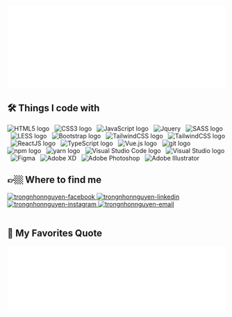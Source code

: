 <!-- Source: https://github.com/trungquandev -->
<a href="#" target="_blank">
  <img src="svg/trongnhonnguyen.svg" width="1200" alt="trongnhonnguyen-official" />
</a>
<br>
<h2>🛠 Things I code with</h2>
<!-- https://simpleicons.org/ -->
<span><img src="https://img.shields.io/badge/HTML5-FFFFFF?logo=html5&logoColor=E34F26" alt="HTML5 logo" title="HTML5" height="30" /></span>
&nbsp;
<span><img src="https://img.shields.io/badge/CSS3-FFFFFF?logo=css3&logoColor=1572B6" alt="CSS3 logo" title="CSS3" height="30" /></span>
&nbsp;
<span><img src="https://img.shields.io/badge/JavaScript-FFFFFF?logo=javascript&logoColor=F7DF1E" alt="JavaScript logo" title="JavaScript" height="30" /></span>
&nbsp;
<span><img src="https://img.shields.io/badge/Jquery-FFFFFF?logo=jquery&logoColor=0769AD" alt="Jquery" title="Jquery" height="30" /></span>
&nbsp;
<span><img src="https://img.shields.io/badge/Sass-FFFFFF?logo=sass&logoColor=CC6699" alt="SASS logo" title="SASS" height="30" /></span>
&nbsp;
<span><img src="https://img.shields.io/badge/Less-FFFFFF?logo=less&logoColor=1D365D" alt="LESS logo" title="LESS" height="30" /></span>
&nbsp;
<span><img src="https://img.shields.io/badge/Bootstrap-FFFFFF?logo=bootstrap&logoColor=7952B3" alt="Bootstrap logo" title="Bootstrap" height="30" /></span>
&nbsp;
<span><img src="https://img.shields.io/badge/Tailwind%20CSS-FFFFFF?logo=tailwind-css&logoColor=38B2AC" alt="TailwindCSS logo" title="TailwindCSS" height="30" /></span>
&nbsp;
<span><img src="https://img.shields.io/badge/.NET-FFFFFF?logo=.net&logoColor=512BD4" alt="TailwindCSS logo" title="TailwindCSS" height="30" /></span>
&nbsp;
<span><img src="https://img.shields.io/badge/ReactJS-FFFFFF?logo=react&logoColor=61DAFB" alt="ReactJS logo" title="ReactJS" height="30" /></span>
&nbsp;
<span><img src="https://img.shields.io/badge/TypeScript-FFFFFF?logo=typescript&logoColor=3178C6" alt="TypeScript logo" title="TypeScript" height="30" /></span>
&nbsp;
<span><img src="https://img.shields.io/badge/Vue.js-FFFFFF?logo=vue.js&logoColor=4FC08D" alt="Vue.js logo" title="Vue.js" height="30" /></span>
&nbsp;
<span><img src="https://img.shields.io/badge/git-FFFFFF?logo=git&logoColor=F05032" alt="git logo" title="git" height="30" /></span>
&nbsp;
<span><img src="https://img.shields.io/badge/npm-FFFFFF?logo=npm&logoColor=CB3837" alt="npm logo" title="git" height="30" /></span>
&nbsp;
<span><img src="https://img.shields.io/badge/Yarn-FFFFFF?logo=yarn&logoColor=2C8EBB" alt="yarn logo" title="git" height="30" /></span>
&nbsp;
<span><img src="https://img.shields.io/badge/VS%20Code-FFFFFF?logo=visual-studio-code&logoColor=007ACC" alt="Visual Studio Code logo" title="Visual Studio Code" height="30" /></span>
&nbsp;
<span><img src="https://img.shields.io/badge/VS%20Studio-FFFFFF?logo=visual-studio&logoColor=5C2D91" alt="Visual Studio logo" title="Visual Studio" height="30" /></span>
&nbsp;
<span><img src="https://img.shields.io/badge/Figma-FFFFFF?logo=figma&logoColor=F24E1E" alt="Figma" title="Figma" height="30" /></span>
&nbsp;
<span><img src="https://img.shields.io/badge/Adobe%20XD-FFFFFF?logo=adobexd&logoColor=FF61F6" alt="Adobe XD" title="Adobe XD" height="30" /></span>
&nbsp;
<span><img src="https://img.shields.io/badge/Adobe%20Photoshop-FFFFFF?logo=adobePhotoshop&logoColor=31A8FF" alt="Adobe Photoshop" title="Adobe Photoshop" height="30" /></span>
&nbsp;
<span><img src="https://img.shields.io/badge/Adobe%20Illustrator-FFFFFF?logo=adobeillustrator&logoColor=FF9A00" alt="Adobe Illustrator" title="Adobe Illustrator" height="30" /></span>
&nbsp;
<br>
<h2>👉🏼 Where to find me</h2>
<!-- https://icons8.com -->
<div>
  <a href="https://www.facebook.com/trongnhon.nguyen.18" target="blank">
    <img src="https://img.icons8.com/bubbles/100/000000/facebook-new.png" alt="trongnhonnguyen-facebook" />
  </a>
  <a href="www.linkedin.com/in/nguyen-trong-nhon" target="blank">
    <img src="https://img.icons8.com/bubbles/100/000000/linkedin.png" alt="trongnhonnguyen-linkedin" />
  </a>
  <a href="https://www.instagram.com/nguyentrongnhon1995" target="blank">
    <img src="https://img.icons8.com/bubbles/100/000000/instagram.png" alt="trongnhonnguyen-instagram" />
  </a>
  <a href="mailto:nguyentrongnhon1995@gmail.com" target="top">
    <img src="https://img.icons8.com/bubbles/100/000000/apple-mail.png" alt="trongnhonnguyen-email" />
  </a>
</div>

<br>
<h2>📑 My Favorites Quote</h2>
<a href="#" target="_blank">
  <img src="svg/trongnhon-quotes.svg" width="846" height="150" alt="trongnhonnguyen" />
</a>
